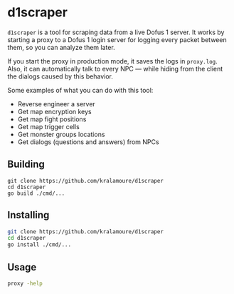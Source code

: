 # d1scraper

`d1scraper` is a tool for scraping data from a live Dofus 1 server. It works by starting a proxy to a Dofus 1 login
server for logging every packet between them, so you can analyze them later.

If you start the proxy in production mode, it saves the logs in `proxy.log`. Also, it can automatically talk to every
NPC — while hiding from the client the dialogs caused by this behavior.

Some examples of what you can do with this tool:

- Reverse engineer a server
- Get map encryption keys
- Get map fight positions
- Get map trigger cells
- Get monster groups locations
- Get dialogs (questions and answers) from NPCs

## Building

```console
git clone https://github.com/kralamoure/d1scraper
cd d1scraper
go build ./cmd/...
```

## Installing

```sh
git clone https://github.com/kralamoure/d1scraper
cd d1scraper
go install ./cmd/...
```

## Usage

```sh
proxy -help
```
